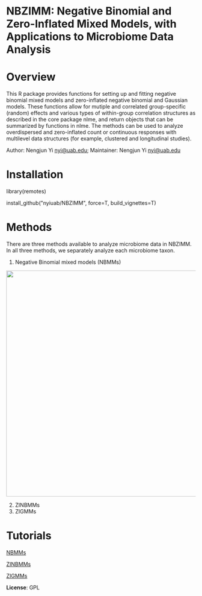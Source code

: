 # NBZIMM: Negative Binomial and Zero-Inflated Mixed Models, with Applications to Microbiome Data Analysis

# Overview

This R package provides functions for setting up and fitting negative binomial mixed models and zero-inflated negative binomial and Gaussian models. These functions allow for mutiple and correlated group-specific (random) effects and various types of within-group correlation structures as described in the core package nlme, and return objects that can be summarized by functions in nlme. The methods can be used to analyze overdispersed and zero-inflated count or continuous responses with multilevel data structures (for example, clustered and longitudinal studies). 

Author: Nengjun Yi nyi@uab.edu; Maintainer: Nengjun Yi nyi@uab.edu

# Installation

 library(remotes)

 install_github("nyiuab/NBZIMM", force=T, build_vignettes=T)

# Methods

There are three methods available to analyze microbiome data in NBZIMM. In all three methods, we separately analyze each microbiome taxon. 
1. Negative Binomial mixed models (NBMMs)
<img src="https://github.com/nyiuab/NBZIMM/tree/master/pics/nbmms.png" width="600" align="center">

2. ZINBMMs
3. ZIGMMs


# Tutorials

[NBMMs](https://github.com/nyiuab/NBZIMM/tree/master/tutorial/nbmms.md)

[ZINBMMs](https://github.com/nyiuab/NBZIMM/tree/master/tutorial/zinbmms.md)

[ZIGMMs](https://github.com/nyiuab/NBZIMM/tree/master/tutorial/zigmms.md)



**License**: GPL
